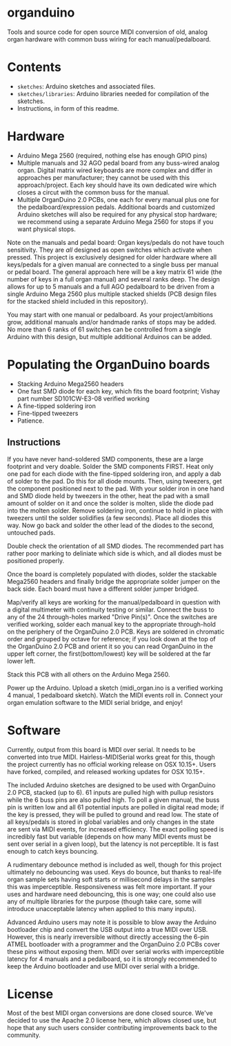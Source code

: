 # organduino

Tools and source code for open source MIDI conversion of old, analog organ hardware with common buss wiring for each manual/pedalboard.

# Contents

* `sketches`: Arduino sketches and associated files.
* `sketches/libraries`: Arduino libraries needed for compilation of the sketches.
* Instructions, in form of this readme.

# Hardware

* Arduino Mega 2560 (required, nothing else has enough GPIO pins)
* Multiple manuals and 32 AGO pedal board from any buss-wired analog organ.  Digital matrix wired keyboards are more complex and differ in approaches per manufacturer; they cannot be used with this approach/project.  Each key should have its own dedicated wire which closes a circut with the common buss for the manual.
* Multiple OrganDuino 2.0 PCBs, one each for every manual plus one for the pedalboard/expression pedals.  Additional boards and customized Arduino sketches will also be required for any physical stop hardware; we recommend using a separate Arduino Mega 2560 for stops if you want physical stops.

Note on the manuals and pedal board: Organ keys/pedals do not have touch sensitivity. They are *all* designed as open switches which activate when pressed.  This project is exclusively designed for older hardware where all keys/pedals for a given manual are connected to a single buss per manual or pedal board. The general approach here will be a key matrix 61 wide (the number of keys in a full organ manual) and several ranks deep.  The design allows for up to 5 manuals and a full AGO pedalboard to be driven from a single Arduino Mega 2560 plus multiple stacked shields (PCB design files for the stacked shield included in this repository).

You may start with one manual or pedalboard.  As your project/ambitions grow, additional manuals and/or handmade ranks of stops may be added.  No more than 6 ranks of 61 switches can be controlled from a single Arduino with this design, but multiple additional Arduinos can be added.

# Populating the OrganDuino boards

* Stacking Arduino Mega2560 headers
* One fast SMD diode for each key, which fits the board footprint; Vishay part number SD101CW-E3-08 verified working
* A fine-tipped soldering iron
* Fine-tipped tweezers
* Patience.

## Instructions

If you have never hand-soldered SMD components, these are a large footprint and very doable.  Solder the SMD components FIRST.  Heat only one pad for each diode with the fine-tipped soldering iron, and apply a dab of solder to the pad.  Do this for all diode mounts.  Then, using tweezers, get the component positioned next to the pad.  With your solder iron in one hand and SMD diode held by tweezers in the other, heat the pad with a small amount of solder on it and once the solder is molten, slide the diode pad into the molten solder.  Remove soldering iron, continue to hold in place with tweezers until the solder solidifies (a few seconds).  Place all diodes this way.  Now go back and solder the other lead of the diodes to the second, untouched pads.

Double check the orientation of all SMD diodes.  The recommended part has rather poor marking to deliniate which side is which, and all diodes must be positioned properly.

Once the board is completely populated with diodes, solder the stackable Mega2560 headers and finally bridge the appropriate solder jumper on the back side.  Each board must have a different solder jumper bridged.

Map/verify all keys are working for the manual/pedalboard in question with a digital multimeter with continuity testing or similar.  Connect the buss to any of the 24 through-holes marked "Drive Pin(s)".  Once the switches are verified working, solder each manual key to the appropriate through-hold on the periphery of the OrganDuino 2.0 PCB.  Keys are soldered in chromatic order and grouped by octave for reference; if you look down at the top of the OrganDuino 2.0 PCB and orient it so you can read OrganDuino in the upper left corner, the first(bottom/lowest) key will be soldered at the far lower left.

Stack this PCB with all others on the Arduino Mega 2560.

Power up the Arduino.  Upload a sketch (midi_organ.ino is a verified working 4 manual, 1 pedalboard sketch).  Watch the MIDI events roll in.  Connect your organ emulation software to the MIDI serial bridge, and enjoy!

# Software

Currently, output from this board is MIDI over serial.  It needs to be converted into true MIDI.  Hairless-MIDISerial works great for this, though the project currently has no official working release on OSX 10.15+.  Users have forked, compiled, and released working updates for OSX 10.15+.

The included Arduino sketches are designed to be used with OrganDuino 2.0 PCB, stacked (up to 6).  61 inputs are pulled high with pullup resistors while the 6 buss pins are also pulled high.  To poll a given manual, the buss pin is written low and all 61 potential inputs are polled in digital read mode; if the key is pressed, they will be pulled to ground and read low.  The state of all keys/pedals is stored in global variables and only changes in the state are sent via MIDI events, for increased efficiency.  The exact polling speed is incredibly fast but variable (depends on how many MIDI events must be sent over serial in a given loop), but the latency is not perceptible.  It is fast enough to catch keys bouncing.

A rudimentary debounce method is included as well, though for this project ultimately no debouncing was used.  Keys do bounce, but thanks to real-life organ sample sets having soft starts or millisecond delays in the samples this was imperceptible.  Responsiveness was felt more important.  If your uses and hardware need debouncing, this is one way; one could also use any of multiple libraries for the purpose (though take care, some will introduce unacceptable latency when applied to this many inputs).

Advanced Arduino users may note it is possible to blow away the Arduino bootloader chip and convert the USB output into a true MIDI over USB.  However, this is nearly irreversible without directly accessing the 6-pin ATMEL bootloader with a programmer and the OrganDuino 2.0 PCBs cover these pins without exposing them.  MIDI over serial works with imperceptible latency for 4 manuals and a pedalboard, so it is strongly recommended to keep the Arduino bootloader and use MIDI over serial with a bridge.

# License

Most of the best MIDI organ conversions are done closed source. We've decided to use the Apache 2.0 license here, which allows closed use, but hope that any such users consider contributing improvements back to the community.

